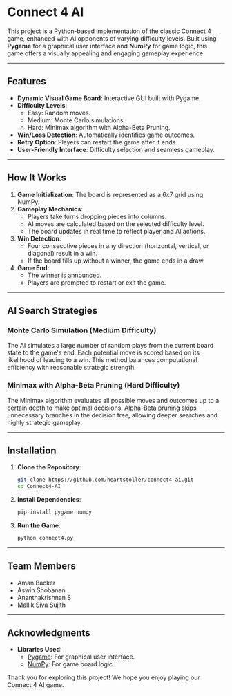 # Connect 4 AI

This project is a Python-based implementation of the classic Connect 4 game, enhanced with AI opponents of varying difficulty levels. Built using **Pygame** for a graphical user interface and **NumPy** for game logic, this game offers a visually appealing and engaging gameplay experience.

---

## Features

- **Dynamic Visual Game Board**: Interactive GUI built with Pygame.
- **Difficulty Levels**:
  - Easy: Random moves.
  - Medium: Monte Carlo simulations.
  - Hard: Minimax algorithm with Alpha-Beta Pruning.
- **Win/Loss Detection**: Automatically identifies game outcomes.
- **Retry Option**: Players can restart the game after it ends.
- **User-Friendly Interface**: Difficulty selection and seamless gameplay.

---

## How It Works

1. **Game Initialization**: The board is represented as a 6x7 grid using NumPy.
2. **Gameplay Mechanics**:
   - Players take turns dropping pieces into columns.
   - AI moves are calculated based on the selected difficulty level.
   - The board updates in real time to reflect player and AI actions.
3. **Win Detection**:
   - Four consecutive pieces in any direction (horizontal, vertical, or diagonal) result in a win.
   - If the board fills up without a winner, the game ends in a draw.
4. **Game End**:
   - The winner is announced.
   - Players are prompted to restart or exit the game.

---

## AI Search Strategies

### Monte Carlo Simulation (Medium Difficulty)
The AI simulates a large number of random plays from the current board state to the game's end. Each potential move is scored based on its likelihood of leading to a win. This method balances computational efficiency with reasonable strategic strength.

### Minimax with Alpha-Beta Pruning (Hard Difficulty)
The Minimax algorithm evaluates all possible moves and outcomes up to a certain depth to make optimal decisions. Alpha-Beta pruning skips unnecessary branches in the decision tree, allowing deeper searches and highly strategic gameplay.

---

## Installation

1. **Clone the Repository**:
   ```bash
   git clone https://github.com/heartstoller/connect4-ai.git
   cd Connect4-AI
   ```

2. **Install Dependencies**:
   ```bash
   pip install pygame numpy
   ```

3. **Run the Game**:
   ```bash
   python connect4.py
   ```

---

## Team Members

- Aman Backer 
- Aswin Shobanan 
- Ananthakrishnan S 
- Mallik Siva Sujith 

---

## Acknowledgments

- **Libraries Used**:
  - [Pygame](https://www.pygame.org/): For graphical user interface.
  - [NumPy](https://numpy.org/): For game board logic.

Thank you for exploring this project! We hope you enjoy playing our Connect 4 AI game.

